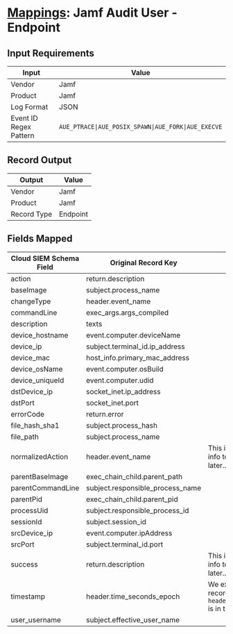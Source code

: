 # [Mappings](README.md): Jamf Audit User - Endpoint

## Input Requirements

|Input|Value|
|-----|-----|
|Vendor|Jamf|
|Product|Jamf|
|Log Format|JSON|
|Event ID Regex Pattern|`AUE_PTRACE\|AUE_POSIX_SPAWN\|AUE_FORK\|AUE_EXECVE`|

## Record Output

|Output|Value|
|------|-----|
|Vendor|Jamf|
|Product|Jamf|
|Record Type|Endpoint|

## Fields Mapped

|Cloud SIEM Schema Field|Original Record Key|Notes|
|-----------------------|-------------------|-----|
|action|return.description||
|baseImage|subject.process_name||
|changeType|header.event_name||
|commandLine|exec_args.args_compiled||
|description|texts||
|device_hostname|event.computer.deviceName||
|device_ip|subject.terminal_id.ip_address||
|device_mac|host_info.primary_mac_address||
|device_osName|event.computer.osBuild||
|device_uniqueId|event.computer.udid||
|dstDevice_ip|socket_inet.ip_address||
|dstPort|socket_inet.port||
|errorCode|return.error||
|file_hash_sha1|subject.process_hash||
|file_path|subject.process_name||
|normalizedAction|header.event_name|This is a lookup field. More info to come in the catalog later...|
|parentBaseImage|exec_chain_child.parent_path||
|parentCommandLine|subject.responsible_process_name||
|parentPid|exec_chain_child.parent_pid||
|processUid|subject.responsible_process_id||
|sessionId|subject.session_id||
|srcDevice_ip|event.computer.ipAddress||
|srcPort|subject.terminal_id.port||
|success|return.description|This is a lookup field. More info to come in the catalog later...|
|timestamp|header.time_seconds_epoch|We expect the orginal record value of `header.time_seconds_epoch` is in the format `epoch`|
|user_username|subject.effective_user_name||

